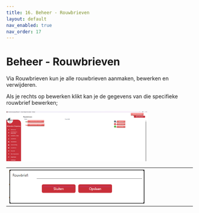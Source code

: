 ```yaml
---
title: 16. Beheer - Rouwbrieven
layout: default
nav_enabled: true
nav_order: 17
---
```


# Beheer - Rouwbrieven
Via Rouwbrieven kun je alle rouwbrieven aanmaken, bewerken en verwijderen.

Als je rechts op bewerken klikt kan je de gegevens van die specifieke rouwbrief bewerken;

<p float="left">
  <a href="./images/rouwbrief.png" target="_blank">
    <img src="./images/rouwbrief.png" alt="Screenshot of the application" width="75%" />
  </a>
</p>

<table>
  <tr>
    <td>
      <a href="./images/rouwbriefnewedit.png" target="_blank">
        <img src="./images/rouwbriefnewedit.png" alt="Screenshot of the application" width="75%" />
      </a>
    </td>
  </tr>
</table>

